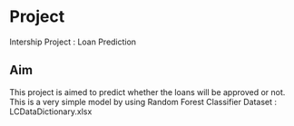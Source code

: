 # Project
Intership Project : Loan Prediction

## Aim
This project is aimed to predict whether the loans will be approved or not.
This is a very simple model by using Random Forest Classifier
Dataset : LCDataDictionary.xlsx
